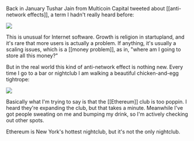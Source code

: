 Back in January Tushar Jain from Multicoin Capital tweeted about [[anti-network effects]], a term I hadn't really heard before: 

[![](https://dl.dropboxusercontent.com/s%2Fvaq6zhfwnyewhhm%2FScreen%2520Shot%25202021-03-10%2520at%252011-04-33%2520%25285%2529%2520Tushar%2520Jain%2520on%2520Twitter%2520Ethereum%2520is%2520suffering%2520from%2520anti-network%2520effects.%2520Each%2520new%2520user%2520makes%2520the%2520system%2520less%2520usable%2520for%2520ot%2526%2520.png)](https://twitter.com/tusharjain_/status/1345766256297689088?lang=en)

This is unusual for Internet software. Growth is religion in startupland, and it's rare that more users is actually a problem. If anything, it's usually a scaling issues, which is a [[money problem]], as in, "where am I going to store all this money?"

But in the real world this kind of anti-network effect is nothing new. Every time I go to a bar or nightclub I am walking a beautiful chicken-and-egg tightrope:

![](https://dl.dropboxusercontent.com/s%2Flkp1oiep6izgyyt%2Ftheclub.jpg)

Basically what I'm trying to say is that the [[Ethereum]] club is too poppin. I heard they're expanding the club, but that takes a minute. Meanwhile I've got people sweating on me and bumping my drink, so I'm actively checking out other spots. 

Ethereum is New York's hottest nightclub, but it's not the only nightclub.
